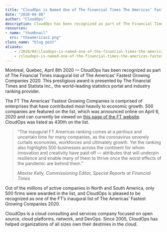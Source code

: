 ```yaml
---
title: "CloudOps is Named One of The Financial Times The Americas’ Fastest Growing Companies in 2020"
date: "2020-04-08"
author: "CloudOps"
description: CloudOps has been recognized as part of The Financial Times inaugural list of The Americas’ Fastest Growing Companies 2020.
resources:
- name: "thumbnail"
  src: "theamericas2.png"
class_name: "blog post"
aliases:
    - /2020/04/cloudops-is-named-one-of-the-financial-times-the-americas-fastest-growing-companies-in-2020/
    - /cloudops-is-named-one-of-the-financial-times-the-americas-fastest-growing-companies-in-2020/
---
```


<p>Montreal, Quebec, April 8th 2020 — CloudOps has been recognized as part of The Financial Times inaugural list of The Americas’ Fastest Growing Companies 2020. This prestigious award is presented by The Financial Times and Statista Inc., the world-leading statistics portal and industry ranking provider.</p>

<p>The FT The Americas’ Fastest Growing Companies is comprised of enterprises that have contributed most heavily to economic growth. 500 companies are featured on the list, which was announced online on April 6, 2020 and can currently be viewed on <a href="https://www.ft.com/content/b0a5e02e-7412-11ea-ad98-044200cb277f">this page of the FT website</a>. CloudOps was listed as 430th on the list.</p>

<blockquote class="wp-block-quote"><p>“The inaugural FT Americas ranking comes at a perilous and uncertain time for many companies, as the coronavirus severely curtails economies, workforces and ultimately growth. Yet the ranking also highlights 500 businesses across the continent for whom innovation and creativity have paid off — attributes that will underpin resilience and enable many of them to thrive once the worst effects of the pandemic are behind them.”</p><p><cite>Maxine Kelly, Commissioning Editor, Special Reports at Financial Times</cite></p></blockquote>

<p>Out of the millions of active companies in North and South America, only 500 firms were awarded in the list, and CloudOps is pleased to be recognized as one of the FT’s inaugural list of The Americas’ Fastest Growing Companies 2020.</p>

<p>CloudOps is a cloud consulting and services company focused on open source, cloud platforms, network, and DevOps. Since 2005, CloudOps has helped organizations of all sizes own their destinies in the cloud.</p>